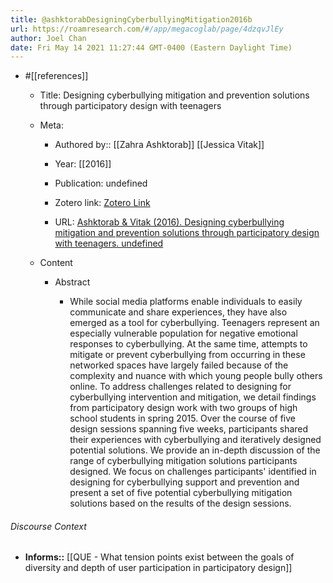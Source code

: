 ```yaml
---
title: @ashktorabDesigningCyberbullyingMitigation2016b
url: https://roamresearch.com/#/app/megacoglab/page/4dzqvJlEy
author: Joel Chan
date: Fri May 14 2021 11:27:44 GMT-0400 (Eastern Daylight Time)
---
```


- #[[references]]

    - Title: Designing cyberbullying mitigation and prevention solutions through participatory design with teenagers

    - Meta:

        - Authored by:: [[Zahra Ashktorab]] [[Jessica Vitak]]

        - Year: [[2016]]

        - Publication: undefined

        - Zotero link: [Zotero Link](zotero://select/items/7_S8NCXBHU)

        - URL: [Ashktorab & Vitak (2016). Designing cyberbullying mitigation and prevention solutions through participatory design with teenagers. undefined](https://doi.org/10.1145/2858036.2858548)

    - Content

        - Abstract

            - While social media platforms enable individuals to easily communicate and share experiences, they have also emerged as a tool for cyberbullying. Teenagers represent an especially vulnerable population for negative emotional responses to cyberbullying. At the same time, attempts to mitigate or prevent cyberbullying from occurring in these networked spaces have largely failed because of the complexity and nuance with which young people bully others online. To address challenges related to designing for cyberbullying intervention and mitigation, we detail findings from participatory design work with two groups of high school students in spring 2015. Over the course of five design sessions spanning five weeks, participants shared their experiences with cyberbullying and iteratively designed potential solutions. We provide an in-depth discussion of the range of cyberbullying mitigation solutions participants designed. We focus on challenges participants' identified in designing for cyberbullying support and prevention and present a set of five potential cyberbullying mitigation solutions based on the results of the design sessions.

###### Discourse Context

- **Informs::** [[QUE - What tension points exist between the goals of diversity and depth of user participation in participatory design]]
